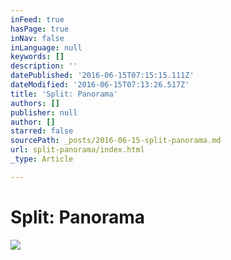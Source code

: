 ```yaml
---
inFeed: true
hasPage: true
inNav: false
inLanguage: null
keywords: []
description: ''
datePublished: '2016-06-15T07:15:15.111Z'
dateModified: '2016-06-15T07:13:26.517Z'
title: 'Split: Panorama'
authors: []
publisher: null
author: []
starred: false
sourcePath: _posts/2016-06-15-split-panorama.md
url: split-panorama/index.html
_type: Article

---
```

# Split: Panorama
![](https://the-grid-user-content.s3-us-west-2.amazonaws.com/68eb5d65-8a1e-4e54-9559-b9ae18f299ab.jpg)